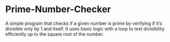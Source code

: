 # Prime-Number-Checker
 A simple program that checks if a given number is prime by verifying if it’s divisible only by 1 and itself. It uses basic logic with a loop to test divisibility efficiently up to the square root of the number.
